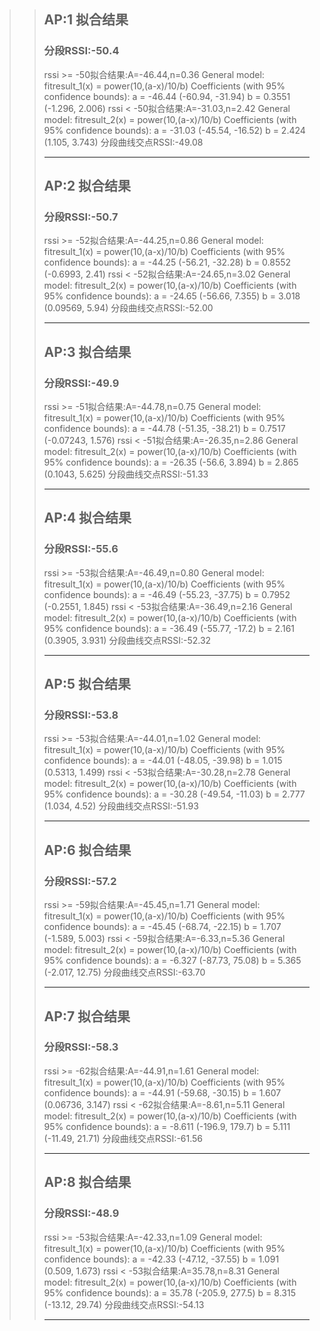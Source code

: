 >>## AP:1 拟合结果
>> ### 分段RSSI:-50.4
>>rssi >= -50拟合结果:A=-46.44,n=0.36
>>     General model:
>>     fitresult_1(x) = power(10,(a-x)/10/b)
>>     Coefficients (with 95% confidence bounds):
>>       a =      -46.44  (-60.94, -31.94)
>>       b =      0.3551  (-1.296, 2.006)
>>rssi < -50拟合结果:A=-31.03,n=2.42
>>     General model:
>>     fitresult_2(x) = power(10,(a-x)/10/b)
>>     Coefficients (with 95% confidence bounds):
>>       a =      -31.03  (-45.54, -16.52)
>>       b =       2.424  (1.105, 3.743)
>>分段曲线交点RSSI:-49.08
>>
>>___________________
>>## AP:2 拟合结果
>> ### 分段RSSI:-50.7
>>rssi >= -52拟合结果:A=-44.25,n=0.86
>>     General model:
>>     fitresult_1(x) = power(10,(a-x)/10/b)
>>     Coefficients (with 95% confidence bounds):
>>       a =      -44.25  (-56.21, -32.28)
>>       b =      0.8552  (-0.6993, 2.41)
>>rssi < -52拟合结果:A=-24.65,n=3.02
>>     General model:
>>     fitresult_2(x) = power(10,(a-x)/10/b)
>>     Coefficients (with 95% confidence bounds):
>>       a =      -24.65  (-56.66, 7.355)
>>       b =       3.018  (0.09569, 5.94)
>>分段曲线交点RSSI:-52.00
>>
>>___________________
>>## AP:3 拟合结果
>> ### 分段RSSI:-49.9
>>rssi >= -51拟合结果:A=-44.78,n=0.75
>>     General model:
>>     fitresult_1(x) = power(10,(a-x)/10/b)
>>     Coefficients (with 95% confidence bounds):
>>       a =      -44.78  (-51.35, -38.21)
>>       b =      0.7517  (-0.07243, 1.576)
>>rssi < -51拟合结果:A=-26.35,n=2.86
>>     General model:
>>     fitresult_2(x) = power(10,(a-x)/10/b)
>>     Coefficients (with 95% confidence bounds):
>>       a =      -26.35  (-56.6, 3.894)
>>       b =       2.865  (0.1043, 5.625)
>>分段曲线交点RSSI:-51.33
>>
>>___________________
>>## AP:4 拟合结果
>> ### 分段RSSI:-55.6
>>rssi >= -53拟合结果:A=-46.49,n=0.80
>>     General model:
>>     fitresult_1(x) = power(10,(a-x)/10/b)
>>     Coefficients (with 95% confidence bounds):
>>       a =      -46.49  (-55.23, -37.75)
>>       b =      0.7952  (-0.2551, 1.845)
>>rssi < -53拟合结果:A=-36.49,n=2.16
>>     General model:
>>     fitresult_2(x) = power(10,(a-x)/10/b)
>>     Coefficients (with 95% confidence bounds):
>>       a =      -36.49  (-55.77, -17.2)
>>       b =       2.161  (0.3905, 3.931)
>>分段曲线交点RSSI:-52.32
>>
>>___________________
>>## AP:5 拟合结果
>> ### 分段RSSI:-53.8
>>rssi >= -53拟合结果:A=-44.01,n=1.02
>>     General model:
>>     fitresult_1(x) = power(10,(a-x)/10/b)
>>     Coefficients (with 95% confidence bounds):
>>       a =      -44.01  (-48.05, -39.98)
>>       b =       1.015  (0.5313, 1.499)
>>rssi < -53拟合结果:A=-30.28,n=2.78
>>     General model:
>>     fitresult_2(x) = power(10,(a-x)/10/b)
>>     Coefficients (with 95% confidence bounds):
>>       a =      -30.28  (-49.54, -11.03)
>>       b =       2.777  (1.034, 4.52)
>>分段曲线交点RSSI:-51.93
>>
>>___________________
>>## AP:6 拟合结果
>> ### 分段RSSI:-57.2
>>rssi >= -59拟合结果:A=-45.45,n=1.71
>>     General model:
>>     fitresult_1(x) = power(10,(a-x)/10/b)
>>     Coefficients (with 95% confidence bounds):
>>       a =      -45.45  (-68.74, -22.15)
>>       b =       1.707  (-1.589, 5.003)
>>rssi < -59拟合结果:A=-6.33,n=5.36
>>     General model:
>>     fitresult_2(x) = power(10,(a-x)/10/b)
>>     Coefficients (with 95% confidence bounds):
>>       a =      -6.327  (-87.73, 75.08)
>>       b =       5.365  (-2.017, 12.75)
>>分段曲线交点RSSI:-63.70
>>
>>___________________
>>## AP:7 拟合结果
>> ### 分段RSSI:-58.3
>>rssi >= -62拟合结果:A=-44.91,n=1.61
>>     General model:
>>     fitresult_1(x) = power(10,(a-x)/10/b)
>>     Coefficients (with 95% confidence bounds):
>>       a =      -44.91  (-59.68, -30.15)
>>       b =       1.607  (0.06736, 3.147)
>>rssi < -62拟合结果:A=-8.61,n=5.11
>>     General model:
>>     fitresult_2(x) = power(10,(a-x)/10/b)
>>     Coefficients (with 95% confidence bounds):
>>       a =      -8.611  (-196.9, 179.7)
>>       b =       5.111  (-11.49, 21.71)
>>分段曲线交点RSSI:-61.56
>>
>>___________________
>>## AP:8 拟合结果
>> ### 分段RSSI:-48.9
>>rssi >= -53拟合结果:A=-42.33,n=1.09
>>     General model:
>>     fitresult_1(x) = power(10,(a-x)/10/b)
>>     Coefficients (with 95% confidence bounds):
>>       a =      -42.33  (-47.12, -37.55)
>>       b =       1.091  (0.509, 1.673)
>>rssi < -53拟合结果:A=35.78,n=8.31
>>     General model:
>>     fitresult_2(x) = power(10,(a-x)/10/b)
>>     Coefficients (with 95% confidence bounds):
>>       a =       35.78  (-205.9, 277.5)
>>       b =       8.315  (-13.12, 29.74)
>>分段曲线交点RSSI:-54.13
>>
>>___________________
>>>